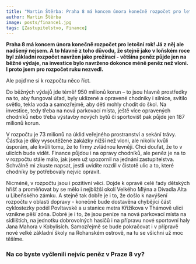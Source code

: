 ```yaml
---
title: "Martin Štěrba: Praha 8 má koncem února konečně rozpočet pro letošní rok! Já z něj ale rozhodně nadšený nejsem"
author: Martin Štěrba
image: posts/finance1.jpg
tags: [Zastupitelstvo, Finance]
---
```


**Praha 8 má koncem února konečně rozpočet pro letošní rok! Já z něj ale nadšený nejsem. A to hlavně z toho důvodu, že stejně jako v loňském roce byl základní rozpočet navržen jako prožírací - většina peněz půjde jen na běžné výdaje, na investice bylo navrženo dokonce méně peněz než vloni. I proto jsem pro rozpočet ruku nezvedl.** 

Ale pojďme si k rozpočtu něco říct. 

Do běžných výdajů jde téměř 950 milionů korun – to jsou hlavně prostředky na to, aby fungoval úřad, byly uklizené a opravené chodníky i silnice, svítilo světlo, tekla voda a samozřejmě, aby děti mohly chodit do škol. Na investice, tedy třeba na nová parkovací místa, ještě více opravených chodníků nebo třeba výstavby nových bytů či sportovišť pak půjde jen 187 milionů korun. 

V rozpočtu je 73 milionů na úklid veřejného prostranství a sekání trávy. Částka je díky vysoutěžené zakázky nižší než vloni, ale nikoliv kvůli úsporám, ale kvůli tomu, že to firmy zvládnou levněji. Chci doufat, že to v ulicích bude vidět. Finance půjdou i na opravy chodníků, ale peněz je na to v rozpočtu stále málo, jak jsem už upozornil na jednání zastupitelstva. Schválně mi zkuste napsat, jestli uvidíte rozdíl v čistotě ulic a to, které chodníky by potřebovaly nejvíc opravit.

Nicméně, v rozpočtu jsou i pozitivní věci. Dojde k opravě celé řady dětských hřišť a proměňovat by se mělo i nejbližší okolí Velkého Mlýna a Divadla Alta u Libeňského zámku. A stejně tak dobře je i to, že došlo k navýšení rozpočtu v oblasti dopravy - konečně bude dostavěna chybějící část cyklostezky podél Povltavské a u stanice metra Křižíkova v Thámově ulici vznikne pěší zóna. Dobré je i to, že jsou peníze na nová parkovací místa na sídlištích, na jednotku dobrovolných hasičů i na přípravu nové sportovní haly Jana Mahora v Kobylisích. Samozřejmě se bude pokračovat i v přípravě nové velké základní školy na Rohanském ostrově, na tu se všichni už moc těšíme.

### Na co byste vyčlenili nejvíc peněz v Praze 8 vy?


